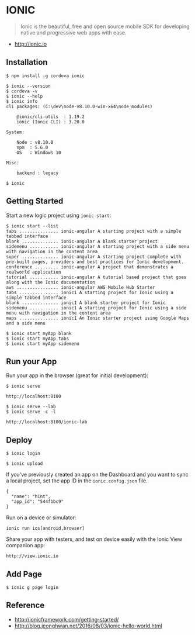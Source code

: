 IONIC
=====

> Ionic is the beautiful, free and open source mobile SDK for developing native and progressive web apps with ease.

* http://ionic.io


Installation
------------

```
$ npm install -g cordova ionic
```

```
$ ionic --version
$ cordova -v
$ ionic --help
$ ionic info
cli packages: (C:\dev\node-v8.10.0-win-x64\node_modules)

    @ionic/cli-utils  : 1.19.2
    ionic (Ionic CLI) : 3.20.0

System:

    Node : v8.10.0
    npm  : 5.6.0
    OS   : Windows 10

Misc:

    backend : legacy
```

```
$ ionic
```

Getting Started
---------------

Start a new logic project using `ionic start`:

```
$ ionic start --list 
tabs ............... ionic-angular A starting project with a simple tabbed interface
blank .............. ionic-angular A blank starter project
sidemenu ........... ionic-angular A starting project with a side menu with navigation in the content area
super .............. ionic-angular A starting project complete with pre-built pages, providers and best practices for Ionic development.
conference ......... ionic-angular A project that demonstrates a realworld application
tutorial ........... ionic-angular A tutorial based project that goes along with the Ionic documentation
aws ................ ionic-angular AWS Mobile Hub Starter
tabs ............... ionic1 A starting project for Ionic using a simple tabbed interface
blank .............. ionic1 A blank starter project for Ionic
sidemenu ........... ionic1 A starting project for Ionic using a side menu with navigation in the content area
maps ............... ionic1 An Ionic starter project using Google Maps and a side menu
```

```
$ ionic start myApp blank 
$ ionic start myApp tabs 
$ ionic start myApp sidemenu 
```

Run your App
------------

Run your app in the browser (great for initial development):
```
$ ionic serve 

http://localhost:8100
```

```
$ ionic serve --lab
$ ionic serve -c -l 

http://localhost:8100/ionic-lab
```

Deploy
------

```
$ ionic login 
```

```
$ ionic upload 
```

If you’ve previously created an app on the Dashboard and you want to sync a local project, set the app ID in the `ionic.config.json` file.  
```
{
  "name": "hint",
  "app_id": "544fbbc9"
}
```

Run on a device or simulator:
```
ionic run ios[android,browser]
```

Share your app with testers, and test on device easily with the Ionic View companion app:
```
http://view.ionic.io
```

Add Page
--------

```
$ ionic g page login
```

Reference
---------

* http://ionicframework.com/getting-started/
* http://blog.jeonghwan.net/2016/08/03/ionic-hello-world.html